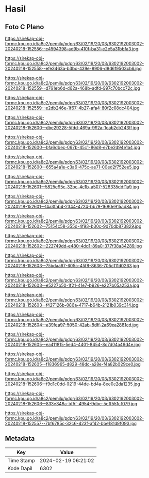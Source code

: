 # Hasil

## Foto C Plano

https://sirekap-obj-formc.kpu.go.id/a8c2/pemilu/pdpr/63/02/19/20/03/6302192003002-20240218-152556--c4594398-ad9b-410f-ba31-e2e5a31bbfa3.jpg

https://sirekap-obj-formc.kpu.go.id/a8c2/pemilu/pdpr/63/02/19/20/03/6302192003002-20240218-152558--efe3463a-b3bc-439e-8906-d8d6f9503cb6.jpg

https://sirekap-obj-formc.kpu.go.id/a8c2/pemilu/pdpr/63/02/19/20/03/6302192003002-20240218-152559--d761eb6d-d62a-468b-adfd-997c70bcc72c.jpg

https://sirekap-obj-formc.kpu.go.id/a8c2/pemilu/pdpr/63/02/19/20/03/6302192003002-20240218-152559--e2db246e-1f67-4b27-afa4-80f2c08dc404.jpg

https://sirekap-obj-formc.kpu.go.id/a8c2/pemilu/pdpr/63/02/19/20/03/6302192003002-20240218-152600--dbe29228-5fdd-469a-992a-1cab2cb243ff.jpg

https://sirekap-obj-formc.kpu.go.id/a8c2/pemilu/pdpr/63/02/19/20/03/6302192003002-20240218-152600--bfa6dbec-067b-45c1-86d8-e7be2d94e1a4.jpg

https://sirekap-obj-formc.kpu.go.id/a8c2/pemilu/pdpr/63/02/19/20/03/6302192003002-20240218-152600--655a4a1e-c3a6-475c-ae71-00ed2f752ee5.jpg

https://sirekap-obj-formc.kpu.go.id/a8c2/pemilu/pdpr/63/02/19/20/03/6302192003002-20240218-152601--5825e95c-32bc-4e1b-a507-528335ddf1a9.jpg

https://sirekap-obj-formc.kpu.go.id/a8c2/pemilu/pdpr/63/02/19/20/03/6302192003002-20240218-152601--f4a3fab4-2344-4724-bb79-1680e915ad84.jpg

https://sirekap-obj-formc.kpu.go.id/a8c2/pemilu/pdpr/63/02/19/20/03/6302192003002-20240218-152602--75154c58-355d-4f93-b30c-9d70db873829.jpg

https://sirekap-obj-formc.kpu.go.id/a8c2/pemilu/pdpr/63/02/19/20/03/6302192003002-20240218-152602--222749dd-e480-4dd1-89a0-377f38a34289.jpg

https://sirekap-obj-formc.kpu.go.id/a8c2/pemilu/pdpr/63/02/19/20/03/6302192003002-20240218-152603--75bdaa97-605c-45f8-8636-705c111d0263.jpg

https://sirekap-obj-formc.kpu.go.id/a8c2/pemilu/pdpr/63/02/19/20/03/6302192003002-20240218-152603--e5227b50-1f21-41e7-b926-e227b05a253a.jpg

https://sirekap-obj-formc.kpu.go.id/a8c2/pemilu/pdpr/63/02/19/20/03/6302192003002-20240218-152603--f427126b-086a-4717-b64b-2121b039c314.jpg

https://sirekap-obj-formc.kpu.go.id/a8c2/pemilu/pdpr/63/02/19/20/03/6302192003002-20240218-152604--a39fea97-5050-42ab-8dff-2a69ea2881cd.jpg

https://sirekap-obj-formc.kpu.go.id/a8c2/pemilu/pdpr/63/02/19/20/03/6302192003002-20240218-152605--ea411815-5ed4-4401-8454-8c7d04a46d4e.jpg

https://sirekap-obj-formc.kpu.go.id/a8c2/pemilu/pdpr/63/02/19/20/03/6302192003002-20240218-152605--f1836965-d829-48dc-a28e-f4a82b029ce0.jpg

https://sirekap-obj-formc.kpu.go.id/a8c2/pemilu/pdpr/63/02/19/20/03/6302192003002-20240218-152606--f9d1c0dd-0219-44de-bd4a-8ee0e2da1235.jpg

https://sirekap-obj-formc.kpu.go.id/a8c2/pemilu/pdpr/63/02/19/20/03/6302192003002-20240218-152606--833e348a-bf5f-4954-9dbe-5eff551cf079.jpg

https://sirekap-obj-formc.kpu.go.id/a8c2/pemilu/pdpr/63/02/19/20/03/6302192003002-20240218-152557--7bf6785c-32c6-423f-af42-bbe181d9f093.jpg


## Metadata

| Key        | Value               |
| ---------- | ------------------- |
| Time Stamp | 2024-02-19 06:21:02 |
| Kode Dapil | 6302                |



